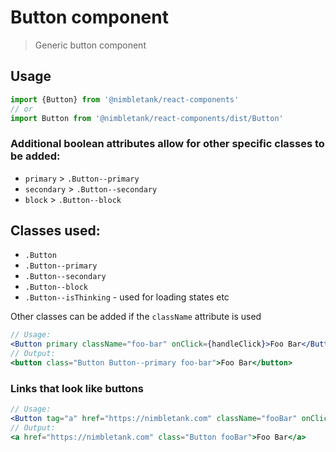 # Button component
> Generic button component

## Usage
```js
import {Button} from '@nimbletank/react-components'
// or
import Button from '@nimbletank/react-components/dist/Button'
```

### Additional boolean attributes allow for other specific classes to be added:
* `primary` > `.Button--primary`
* `secondary` > `.Button--secondary`
* `block` > `.Button--block`

## Classes used:
* `.Button`
* `.Button--primary`
* `.Button--secondary`
* `.Button--block`
* `.Button--isThinking` - used for loading states etc

Other classes can be added if the `className` attribute is used

```jsx
// Usage:
<Button primary className="foo-bar" onClick={handleClick}>Foo Bar</Button>
// Output:
<button class="Button Button--primary foo-bar">Foo Bar</button>
```

### Links that look like buttons
```jsx
// Usage:
<Button tag="a" href="https://nimbletank.com" className="fooBar" onClick={handleClick}>Foo Bar</Button>
// Output:
<a href="https://nimbletank.com" class="Button fooBar">Foo Bar</a>
```
